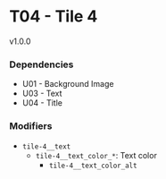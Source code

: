 # T04 - Tile 4
v1.0.0

### Dependencies
* U01 - Background Image
* U03 - Text
* U04 - Title

### Modifiers
* `tile-4__text`
    * `tile-4__text_color_*`: Text color
        * `tile-4__text_color_alt`

